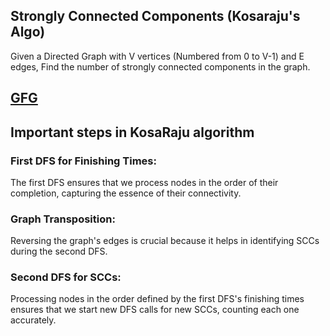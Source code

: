 ## Strongly Connected Components (Kosaraju's Algo)

Given a Directed Graph with V vertices (Numbered from 0 to V-1) and E edges, Find the number of strongly connected components in the graph.

<h2><a href="https://www.geeksforgeeks.org/problems/strongly-connected-components-kosarajus-algo/1?utm_source=geeksforgeeks">GFG</a></h2>

## Important steps in KosaRaju algorithm

### First DFS for Finishing Times:

The first DFS ensures that we process nodes in the order of their completion, capturing the essence of their connectivity.

### Graph Transposition:

Reversing the graph's edges is crucial because it helps in identifying SCCs during the second DFS.

### Second DFS for SCCs:

Processing nodes in the order defined by the first DFS's finishing times ensures that we start new DFS calls for new SCCs, counting each one accurately.
